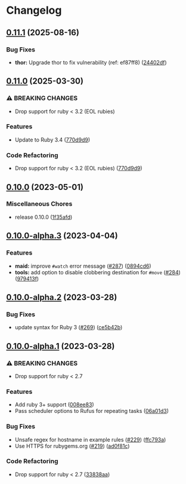 # Changelog

## [0.11.1](https://github.com/maid/maid/compare/maid/v0.11.0...maid/v0.11.1) (2025-08-16)


### Bug Fixes

* **thor:** Upgrade thor to fix vulnerability (ref: ef87ff8) ([24402df](https://github.com/maid/maid/commit/24402df3121ac0b50da3cd51ed07144e30f55c5d))

## [0.11.0](https://github.com/maid/maid/compare/maid-v0.10.0...maid/v0.11.0) (2025-03-30)


### ⚠ BREAKING CHANGES

* Drop support for ruby < 3.2 (EOL rubies)

### Features

* Update to Ruby 3.4 ([770d9d9](https://github.com/maid/maid/commit/770d9d9ca9618ba4669077efd860335efe09d16d))


### Code Refactoring

* Drop support for ruby &lt; 3.2 (EOL rubies) ([770d9d9](https://github.com/maid/maid/commit/770d9d9ca9618ba4669077efd860335efe09d16d))

## [0.10.0](https://github.com/maid/maid/compare/v0.10.0-alpha.3...v0.10.0) (2023-05-01)


### Miscellaneous Chores

* release 0.10.0 ([1f35afd](https://github.com/maid/maid/commit/1f35afd2030bd74a5175ced5cd9766273162dea4))

## [0.10.0-alpha.3](https://github.com/maid/maid/compare/v0.10.0-alpha.2...v0.10.0-alpha.3) (2023-04-04)


### Features

* **maid:** improve `#watch` error message ([#287](https://github.com/maid/maid/issues/287)) ([0894cd6](https://github.com/maid/maid/commit/0894cd69665d5d9fe775b6b3df5a247f22f217d6))
* **tools:** add option to disable clobbering destination for `#move` ([#284](https://github.com/maid/maid/issues/284)) ([979413f](https://github.com/maid/maid/commit/979413fe284b61b43b33ba2169e72ed23043bcca))

## [0.10.0-alpha.2](https://github.com/maid/maid/compare/v0.10.0-alpha.1...v0.10.0-alpha.2) (2023-03-28)


### Bug Fixes

* update syntax for Ruby 3 ([#269](https://github.com/maid/maid/issues/269)) ([ce5b42b](https://github.com/maid/maid/commit/ce5b42b78e53b5ccb9b25926c5af19e31a5c0ed7))

## [0.10.0-alpha.1](https://github.com/maid/maid/compare/v0.9.0.alpha.2...v0.10.0-alpha.1) (2023-03-28)


### ⚠ BREAKING CHANGES

* Drop support for ruby < 2.7

### Features

* Add ruby 3+ support ([008ee83](https://github.com/maid/maid/commit/008ee83f1655a81e3523431ed35bc2dd20c10c6e))
* Pass scheduler options to Rufus for repeating tasks ([06a01d3](https://github.com/maid/maid/commit/06a01d3e847537bf8f3f51e6550969bf6123d9a1))


### Bug Fixes

* Unsafe regex for hostname in example rules ([#229](https://github.com/maid/maid/issues/229)) ([ffc793a](https://github.com/maid/maid/commit/ffc793a9c1e0f1ce433d75710cbd96626fd3835a))
* Use HTTPS for rubygems.org ([#219](https://github.com/maid/maid/issues/219)) ([ad0f81c](https://github.com/maid/maid/commit/ad0f81c6ffaed1fff2b91ce71f9b568b3f11b022))


### Code Refactoring

* Drop support for ruby &lt; 2.7 ([33838aa](https://github.com/maid/maid/commit/33838aaaeed481158613ce620aeb3a7dc5989ced))
